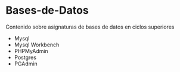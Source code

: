 # Bases-de-Datos
Contenido sobre asignaturas de bases de datos en ciclos superiores
  - Mysql
  - Mysql Workbench
  - PHPMyAdmin
  - Postgres
  - PGAdmin
